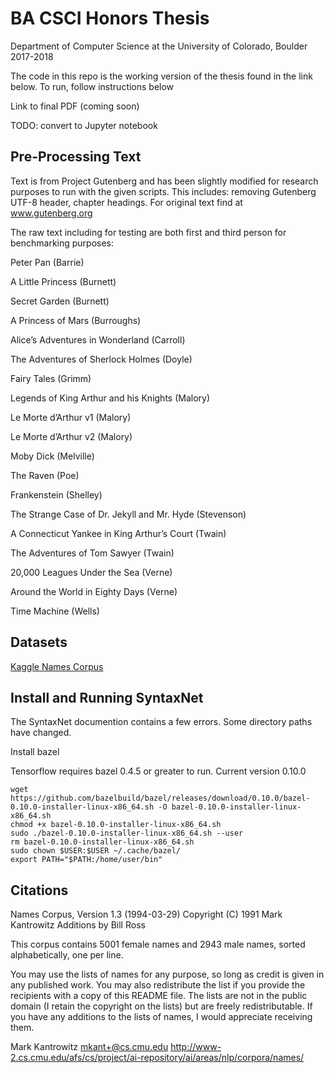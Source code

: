 # BA CSCI Honors Thesis

Department of Computer Science at the University of Colorado, Boulder 2017-2018

The code in this repo is the working version of the thesis found in the link below. To run, follow instructions below

Link to final PDF (coming soon)

TODO: convert to Jupyter notebook

## Pre-Processing Text
Text is from Project Gutenberg and has been slightly modified for research purposes to run with the given scripts. This includes: removing Gutenberg UTF-8 header, chapter headings. For original text find at www.gutenberg.org

The raw text including for testing are both first and third person for benchmarking purposes:

Peter Pan (Barrie)

A Little Princess (Burnett)

Secret Garden (Burnett)

A Princess of Mars (Burroughs)

Alice’s Adventures in Wonderland (Carroll)

The Adventures of Sherlock Holmes (Doyle)

Fairy Tales (Grimm)

Legends of King Arthur and his Knights (Malory)

Le Morte d’Arthur v1 (Malory)

Le Morte d’Arthur v2 (Malory)

Moby Dick (Melville)

The Raven (Poe)

Frankenstein (Shelley)

The Strange Case of Dr. Jekyll and Mr. Hyde (Stevenson)

A Connecticut Yankee in King Arthur’s Court (Twain)

The Adventures of Tom Sawyer (Twain)

20,000 Leagues Under the Sea (Verne)

Around the World in Eighty Days (Verne)

Time Machine (Wells)

## Datasets
[Kaggle Names Corpus](https://www.kaggle.com/nltkdata/names/data "5001 female names and 2943 male")

## Install and Running SyntaxNet

The SyntaxNet documention contains a few errors. Some directory paths have changed.

Install bazel

Tensorflow requires bazel 0.4.5 or greater to run. Current version 0.10.0
```
wget https://github.com/bazelbuild/bazel/releases/download/0.10.0/bazel-0.10.0-installer-linux-x86_64.sh -O bazel-0.10.0-installer-linux-x86_64.sh
chmod +x bazel-0.10.0-installer-linux-x86_64.sh
sudo ./bazel-0.10.0-installer-linux-x86_64.sh --user
rm bazel-0.10.0-installer-linux-x86_64.sh
sudo chown $USER:$USER ~/.cache/bazel/
export PATH="$PATH:/home/user/bin"
```


## Citations
Names Corpus, Version 1.3 (1994-03-29)
Copyright (C) 1991 Mark Kantrowitz
Additions by Bill Ross

This corpus contains 5001 female names and 2943 male names, sorted
alphabetically, one per line.

You may use the lists of names for any purpose, so long as credit is
given in any published work. You may also redistribute the list if you
provide the recipients with a copy of this README file. The lists are
not in the public domain (I retain the copyright on the lists) but are
freely redistributable.  If you have any additions to the lists of
names, I would appreciate receiving them.

Mark Kantrowitz <mkant+@cs.cmu.edu>
http://www-2.cs.cmu.edu/afs/cs/project/ai-repository/ai/areas/nlp/corpora/names/
